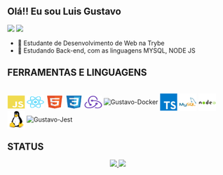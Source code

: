 ## Olá!! Eu sou Luis Gustavo
<a href="https://www.linkedin.com/in/luis-gustavo-24a561218" target="_blank"><img src="https://img.shields.io/badge/-LinkedIn-%230077B5?style=for-the-badge&logo=linkedin&logoColor=white" target="_blank"></a> 
 <a href="https://instagram.com/gustavomello9" target="_blank"><img src="https://img.shields.io/badge/-Instagram-%23E4405F?style=for-the-badge&logo=instagram&logoColor=white" target="_blank"></a>

- 🌱 Estudante de Desenvolvimento de Web na Trybe
- 🌱 Estudando Back-end, com as linguagens MYSQL, NODE JS

## FERRAMENTAS E LINGUAGENS

<div style="display: inline_block"><br>
  <img align="center" alt="Gustavo-Js" height="30" width="40" src="https://raw.githubusercontent.com/devicons/devicon/master/icons/javascript/javascript-plain.svg">
  <img align="center" alt="Gustavo-React" height="30" width="40" src="https://raw.githubusercontent.com/devicons/devicon/master/icons/react/react-original.svg">
  <img align="center" alt="Gustavo-HTML" height="30" width="40" src="https://raw.githubusercontent.com/devicons/devicon/master/icons/html5/html5-original.svg">
  <img align="center" alt="Gustavo-CSS" height="30" width="40" src="https://raw.githubusercontent.com/devicons/devicon/master/icons/css3/css3-original.svg">
  <img align="center" src="https://raw.githubusercontent.com/devicons/devicon/master/icons/redux/redux-original.svg" alt="Gustavo-redux" width="40" height="30"/>
  <img align="center" alt="Gustavo-Docker" height="30" width="40" src="https://cdn.jsdelivr.net/gh/devicons/devicon/icons/docker/docker-original-wordmark.svg" /> 
 <img align="center" src="https://raw.githubusercontent.com/devicons/devicon/master/icons/typescript/typescript-original.svg" alt="Gustavo-typescript" width="40" height="40"/>
 <img align="center" src="https://raw.githubusercontent.com/devicons/devicon/master/icons/mysql/mysql-original-wordmark.svg" alt="Gustavo-mysql" width="40" height="40"/>
 <img align="center" src="https://raw.githubusercontent.com/devicons/devicon/master/icons/nodejs/nodejs-original-wordmark.svg" alt="Gustavo-nodejs" width="40" height="40"/>
 <img align="center" src="https://raw.githubusercontent.com/devicons/devicon/master/icons/linux/linux-original.svg" alt="Gustavo-linux" width="40" height="40"/>
 <img align="center" alt="Gustavo-Jest" src="https://img.shields.io/badge/-Jest-96737D?style=for-the-badge&logo=jest&logoColor=99425B" width="40" height="40"/>
 
</div>

## STATUS

<div align="center">
  <a href="https://github.com/L-gustavo">
  <img height="180em" src="https://github-readme-stats.vercel.app/api?username=L-gustavo&show_icons=true&theme=dracula&include_all_commits=true&count_private=true"/>
  <img height="180em" src="https://github-readme-stats.vercel.app/api/top-langs/?username=L-gustavo&layout=compact&langs_count=7&theme=dracula"/>
</div>
